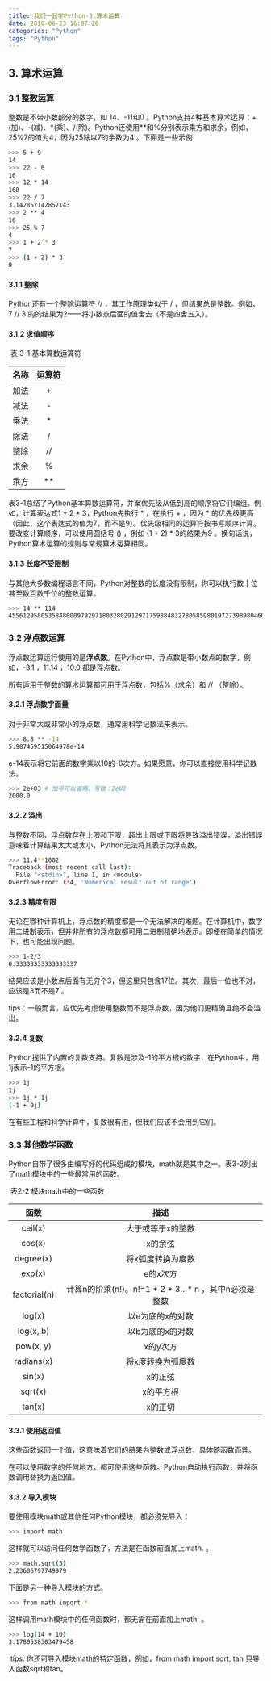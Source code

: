 ```yaml
---
title: 我们一起学Python-3.算术运算
date: 2018-06-23 16:07:20
categories: "Python"
tags: "Python"
---
```


## 3. 算术运算

### 3.1 整数运算

整数是不带小数部分的数字，如 14、-11和0 。Python支持4种基本算术运算：+(加)、-(减)、*(乘)、/(除)。Python还使用**和%分别表示乘方和求余，例如，25%7的值为4，因为25除以7的余数为4 。下面是一些示例

<!-- more -->

```bash
>>> 5 + 9
14
>>> 22 - 6
16
>>> 12 * 14
168
>>> 22 / 7
3.142857142857143
>>> 2 ** 4
16
>>> 25 % 7
4
>>> 1 + 2 * 3
7
>>> (1 + 2) * 3
9
```

#### 3.1.1 整除

Python还有一个整除运算符 // ，其工作原理类似于 / ，但结果总是整数。例如，7 // 3 的的结果为2——将小数点后面的值舍去（不是四舍五入）。

#### 3.1.2 求值顺序

​									  表 3-1 基本算数运算符

| 名称 | 运算符 |
| :--: | :----: |
| 加法 |   +    |
| 减法 |   -    |
| 乘法 |   *    |
| 除法 |   /    |
| 整除 |   //   |
| 求余 |   %    |
| 乘方 |   **   |

表3-1总结了Python基本算数运算符，并案优先级从低到高的顺序将它们编组。例如，计算表达式1 + 2 * 3，Python先执行 * ，在执行 + ，因为 * 的优先级更高（因此，这个表达式的值为7，而不是9）。优先级相同的运算符按书写顺序计算。要改变计算顺序，可以使用圆括号 () ，例如 (1 + 2) * 3的结果为9 。换句话说，Python算术运算的规则与常规算术运算相同。

#### 3.1.3 长度不受限制

与其他大多数编程语言不同，Python对整数的长度没有限制，你可以执行数十位甚至数百数千位的整数运算。

```bash
>>> 14 ** 114
45561295805358480009792971803280291297175988483278058598019727398980460381355718731361281345841645083428173033122033249515540054016
```

### 3.2 浮点数运算

浮点数运算运行使用的是**浮点数**。在Python中，浮点数是带小数点的数字，例如，-3.1 ，11.14 ，10.0 都是浮点数。

所有适用于整数的算术运算都可用于浮点数，包括%（求余）和 // （整除）。

#### 3.2.1 浮点数字面量

对于非常大或非常小的浮点数，通常用科学记数法来表示。

```bash
>>> 8.8 ** -14
5.987459515064978e-14
```

e-14表示将它前面的数字乘以10的-6次方。如果愿意，你可以直接使用科学记数法。

```bash
>>> 2e+03 # 加号可以省略，写做：2e03
2000.0
```

#### 3.2.2 溢出

与整数不同，浮点数存在上限和下限，超出上限或下限将导致溢出错误，溢出错误意味着计算结果太大或太小，Python无法将其表示为浮点数。

```bash
>>> 11.4**1002
Traceback (most recent call last):
  File "<stdin>", line 1, in <module>
OverflowError: (34, 'Numerical result out of range')
```

#### 3.2.3 精度有限

无论在哪种计算机上，浮点数的精度都是一个无法解决的难题。在计算机中，数字用二进制表示，但并非所有的浮点数都可用二进制精确地表示。即便在简单的情况下，也可能出现问题。

```bash
>>> 1-2/3
0.33333333333333337 
```

结果应该是小数点后面有无穷个3，但这里只包含17位。其次，最后一位也不对，应该是3而不是7 。

​    tips：一般而言，应优先考虑使用整数而不是浮点数，因为他们更精确且绝不会溢出。

#### 3.2.4 复数

Python提供了内置的复数支持。复数是涉及-1的平方根的数字，在Python中，用1j表示-1的平方根。

```bash
>>> 1j
1j
>>> 1j * 1j
(-1 + 0j)
```

在有些工程和科学计算中，复数很有用，但我们应该不会用到它们。

### 3.3 其他数学函数

Python自带了很多由编写好的代码组成的模块，math就是其中之一。表3-2列出了math模块中的一些最常用的函数。

​                                                                   表2-2 模块math中的一些函数

|     函数     |                        描述                         |
| :----------: | :-------------------------------------------------: |
|   ceil(x)    |                  大于或等于x的整数                  |
|    cos(x)    |                       x的余弦                       |
|  degree(x)   |                  将x弧度转换为度数                  |
|    exp(x)    |                      e的x次方                       |
| factorial(n) | 计算n的阶乘(n!)。n!=1 * 2 * 3…* n ，其中n必须是整数 |
|    log(x)    |                  以e为底的x的对数                   |
|  log(x, b)   |                  以b为底的x的对数                   |
|  pow(x, y)   |                      x的y次方                       |
|  radians(x)  |                  将x度转换为弧度数                  |
|    sin(x)    |                       x的正弦                       |
|   sqrt(x)    |                      x的平方根                      |
|    tan(x)    |                       x的正切                       |

#### 3.3.1 使用返回值

这些函数返回一个值，这意味着它们的结果为整数或浮点数，具体随函数而异。

在可以使用数字的任何地方，都可使用这些函数。Python自动执行函数，并将函数调用替换为返回值。

#### 3.3.2 导入模块

要使用模块math或其他任何Python模块，都必须先导入：

```bash
>>> import math
```

这样就可以访问任何数学函数了，方法是在函数前面加上math. 。

```bash
>>> math.sqrt(5)
2.23606797749979
```

下面是另一种导入模块的方式。

```bash
>>> from math import *
```

这样调用math模块中的任何函数时，都无需在前面加上math. 。

```bash
>>> log(14 + 10)
3.1780538303479458
```

​    tips: 你还可导入模块math的特定函数，例如，from math import sqrt, tan 只导入函数sqrt和tan。